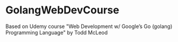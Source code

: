 # GolangWebDevCourse
Based on Udemy course "Web Development w/ Google’s Go (golang) Programming Language" by Todd McLeod
